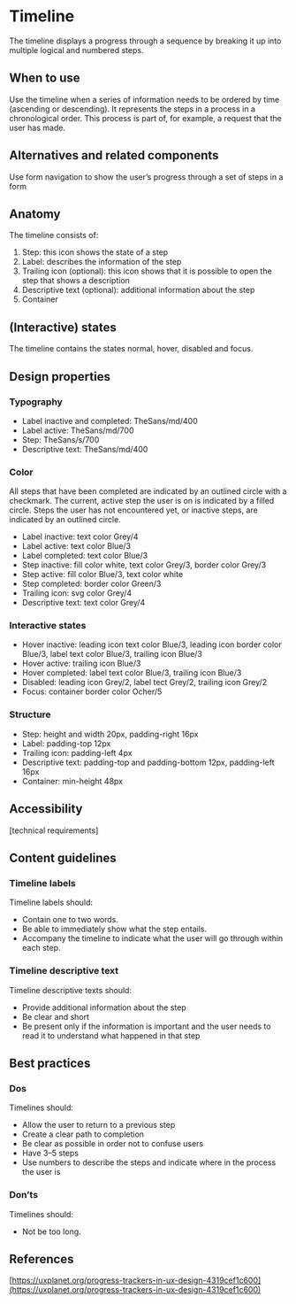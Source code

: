 # Timeline

The timeline displays a progress through a sequence by breaking it up into multiple logical and numbered steps.

## When to use

Use the timeline when a series of information needs to be ordered by time (ascending or descending). It represents the steps in a process in a chronological order. This process is part of, for example, a request that the user has made.

## Alternatives and related components

Use form navigation to show the user’s progress through a set of steps in a form

## Anatomy

The timeline consists of:

1. Step: this icon shows the state of a step
2. Label: describes the information of the step
3. Trailing icon (optional): this icon shows that it is possible to open the step that shows a description
4. Descriptive text (optional): additional information about the step
5. Container

## (Interactive) states

The timeline contains the states normal, hover, disabled and focus.

## Design properties

### Typography

- Label inactive and completed: TheSans/md/400
- Label active: TheSans/md/700
- Step: TheSans/s/700
- Descriptive text: TheSans/md/400

### Color

All steps that have been completed are indicated by an outlined circle with a checkmark. The current, active step the user is on is indicated by a filled circle. Steps the user has not encountered yet, or inactive steps, are indicated by an outlined circle.

- Label inactive: text color Grey/4
- Label active: text color Blue/3
- Label completed: text color Blue/3
- Step inactive: fill color white, text color Grey/3, border color Grey/3
- Step active: fill color Blue/3,  text color white
- Step completed: border color Green/3
- Trailing icon: svg color Grey/4
- Descriptive text: text color Grey/4

### Interactive states

- Hover inactive: leading icon text color Blue/3, leading icon border color Blue/3, label text color Blue/3, trailing icon Blue/3
- Hover active: trailing icon Blue/3
- Hover completed: label text color Blue/3, trailing icon Blue/3
- Disabled: leading icon Grey/2, label tect Grey/2, trailing icon Grey/2
- Focus: container border color Ocher/5

### Structure

- Step: height and width 20px, padding-right 16px
- Label: padding-top 12px
- Trailing icon: padding-left 4px
- Descriptive text: padding-top and padding-bottom 12px, padding-left 16px
- Container: min-height 48px

## Accessibility

[technical requirements]

## Content guidelines

### Timeline labels

Timeline labels should:

- Contain one to two words.
- Be able to immediately show what the step entails.
- Accompany the timeline to indicate what the user will go through within each step.

### Timeline descriptive text

Timeline descriptive texts should:

- Provide additional information about the step
- Be clear and short
- Be present only if the information is important and the user needs to read it to understand what happened in that step

## Best practices

### Dos

Timelines should:

- Allow the user to return to a previous step
- Create a clear path to completion
- Be clear as possible in order not to confuse users
- Have 3–5 steps
- Use numbers to describe the steps and indicate where in the process the user is

### Don’ts

Timelines should:

- Not be too long.

## References

[https://uxplanet.org/progress-trackers-in-ux-design-4319cef1c600](https://uxplanet.org/progress-trackers-in-ux-design-4319cef1c600)
